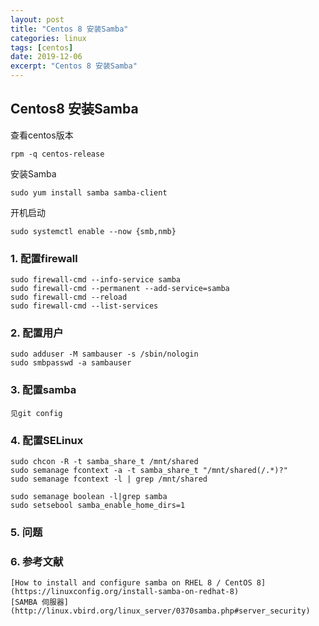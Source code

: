 ```yaml
---
layout: post
title: "Centos 8 安装Samba"
categories: linux
tags: [centos]
date: 2019-12-06
excerpt: "Centos 8 安装Samba"
---
```


## Centos8 安装Samba

查看centos版本

    rpm -q centos-release

安装Samba

    sudo yum install samba samba-client

开机启动

    sudo systemctl enable --now {smb,nmb}

### 1. 配置firewall

    sudo firewall-cmd --info-service samba
    sudo firewall-cmd --permanent --add-service=samba
    sudo firewall-cmd --reload
    sudo firewall-cmd --list-services

### 2. 配置用户

    sudo adduser -M sambauser -s /sbin/nologin
    sudo smbpasswd -a sambauser

### 3. 配置samba

    见git config

### 4. 配置SELinux

    sudo chcon -R -t samba_share_t /mnt/shared
    sudo semanage fcontext -a -t samba_share_t "/mnt/shared(/.*)?"
    sudo semanage fcontext -l | grep /mnt/shared

    sudo semanage boolean -l|grep samba
    sudo setsebool samba_enable_home_dirs=1

### 5. 问题

### 6. 参考文献

    [How to install and configure samba on RHEL 8 / CentOS 8](https://linuxconfig.org/install-samba-on-redhat-8)
    [SAMBA 伺服器](http://linux.vbird.org/linux_server/0370samba.php#server_security)

